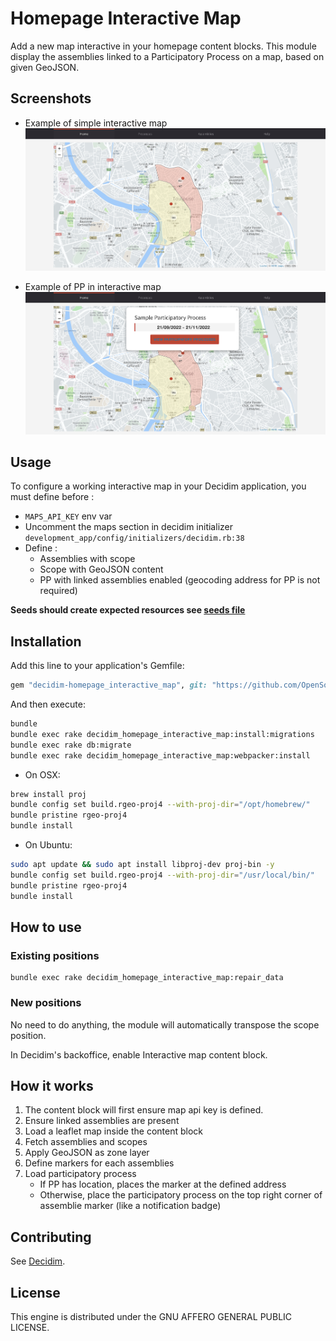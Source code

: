 # Homepage Interactive Map

Add a new map interactive in your homepage content blocks. This module display the assemblies linked to a Participatory Process on a map, based on given GeoJSON.

## Screenshots

* Example of simple interactive map
![Interactive map example](./docs/images/interactive_map.png "Interactive map")

* Example of PP in interactive map
![Interactive map participatory process example](./docs/images/interactive_map_pp.png "Interactive map participatory process")

## Usage

To configure a working interactive map in your Decidim application, you must define before : 

* `MAPS_API_KEY` env var
* Uncomment the maps section in decidim initializer `development_app/config/initializers/decidim.rb:38`
* Define : 
  * Assemblies with scope
  * Scope with GeoJSON content
  * PP with linked assemblies enabled (geocoding address for PP is not required)

**Seeds should create expected resources see [seeds file](./db/module_seeds.rb)**

## Installation

Add this line to your application's Gemfile:

```ruby
gem "decidim-homepage_interactive_map", git: "https://github.com/OpenSourcePolitics/decidim-module-homepage_interactive_map.git"
```

And then execute:

```bash
bundle
bundle exec rake decidim_homepage_interactive_map:install:migrations
bundle exec rake db:migrate
bundle exec rake decidim_homepage_interactive_map:webpacker:install
```

* On OSX:
```bash
brew install proj
bundle config set build.rgeo-proj4 --with-proj-dir="/opt/homebrew/"
bundle pristine rgeo-proj4
bundle install
```

* On Ubuntu:
```bash
sudo apt update && sudo apt install libproj-dev proj-bin -y
bundle config set build.rgeo-proj4 --with-proj-dir="/usr/local/bin/"
bundle pristine rgeo-proj4
bundle install
```

## How to use
### Existing positions
```
bundle exec rake decidim_homepage_interactive_map:repair_data
```

### New positions
No need to do anything, the module will automatically transpose the scope position.

In Decidim's backoffice, enable Interactive map content block.

## How it works

1. The content block will first ensure map api key is defined.
2. Ensure linked assemblies are present
3. Load a leaflet map inside the content block
4. Fetch assemblies and scopes 
5. Apply GeoJSON as zone layer
6. Define markers for each assemblies
7. Load participatory process
   * If PP has location, places the marker at the defined address
   * Otherwise, place the participatory process on the top right corner of assemblie marker (like a notification badge)


## Contributing

See [Decidim](https://github.com/decidim/decidim).

## License

This engine is distributed under the GNU AFFERO GENERAL PUBLIC LICENSE.
